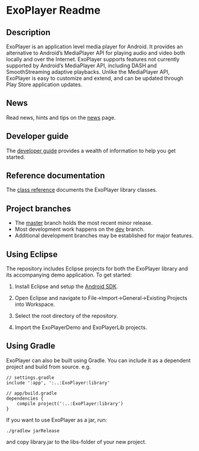 # ExoPlayer Readme #

## Description ##

ExoPlayer is an application level media player for Android. It provides an
alternative to Android’s MediaPlayer API for playing audio and video both
locally and over the Internet. ExoPlayer supports features not currently
supported by Android’s MediaPlayer API, including DASH and SmoothStreaming
adaptive playbacks. Unlike the MediaPlayer API, ExoPlayer is easy to
customize and extend, and can be updated through Play Store application
updates.

## News ##

Read news, hints and tips on the [news][] page.

[news]: https://google.github.io/ExoPlayer/news.html

## Developer guide ##

The [developer guide][] provides a wealth of information to help you get
started.

[developer guide]: https://google.github.io/ExoPlayer/guide.html

## Reference documentation ##

The [class reference][] documents the ExoPlayer library classes.

[class reference]: https://google.github.io/ExoPlayer/doc/reference

## Project branches ##

  * The [master][] branch holds the most recent minor release.
  * Most development work happens on the [dev][] branch.
  * Additional development branches may be established for major features.

[master]: https://github.com/google/ExoPlayer/tree/master
[dev]: https://github.com/google/ExoPlayer/tree/dev

## Using Eclipse ##

The repository includes Eclipse projects for both the ExoPlayer library and its
accompanying demo application. To get started:

  1. Install Eclipse and setup the [Android SDK][].

  1. Open Eclipse and navigate to File->Import->General->Existing Projects into
     Workspace.

  1. Select the root directory of the repository.

  1. Import the ExoPlayerDemo and ExoPlayerLib projects.

[Android SDK]: http://developer.android.com/sdk/index.html


## Using Gradle ##

ExoPlayer can also be built using Gradle. You can include it as a dependent project and build from source. e.g.

```
// settings.gradle
include ':app', ':..:ExoPlayer:library'

// app/build.gradle
dependencies {
    compile project(':..:ExoPlayer:library')
}
```

If you want to use ExoPlayer as a jar, run:

```
./gradlew jarRelease
```

and copy library.jar to the libs-folder of your new project.
